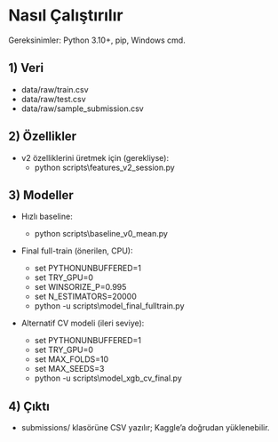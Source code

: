 # Nasıl Çalıştırılır

Gereksinimler: Python 3.10+, pip, Windows cmd.

## 1) Veri
- data/raw/train.csv
- data/raw/test.csv
- data/raw/sample_submission.csv

## 2) Özellikler
- v2 özelliklerini üretmek için (gerekliyse):
  - python scripts\features_v2_session.py

## 3) Modeller
- Hızlı baseline:
  - python scripts\baseline_v0_mean.py

- Final full-train (önerilen, CPU):
  - set PYTHONUNBUFFERED=1
  - set TRY_GPU=0
  - set WINSORIZE_P=0.995
  - set N_ESTIMATORS=20000
  - python -u scripts\model_final_fulltrain.py

- Alternatif CV modeli (ileri seviye):
  - set PYTHONUNBUFFERED=1
  - set TRY_GPU=0
  - set MAX_FOLDS=10
  - set MAX_SEEDS=3
  - python -u scripts\model_xgb_cv_final.py

## 4) Çıktı
- submissions/ klasörüne CSV yazılır; Kaggle’a doğrudan yüklenebilir.
